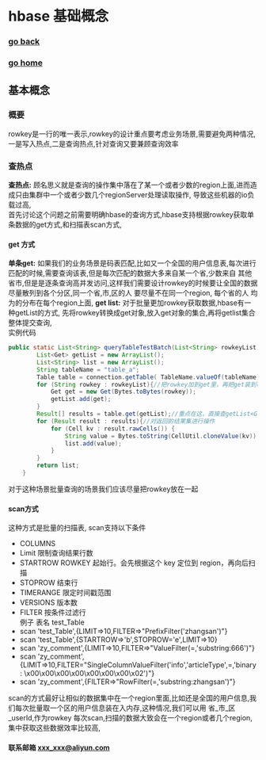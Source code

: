 # hbase 基础概念
### [go back](/x2q/hbase/hbase)      
### [go home](/x2q)       
## 基本概念

###  概要
rowkey是一行的唯一表示,rowkey的设计重点要考虑业务场景,需要避免两种情况,一是写入热点,二是查询热点,针对查询又要兼顾查询效率

### 查热点
**查热点:** 顾名思义就是查询的操作集中落在了某一个或者少数的region上面,进而造成只由集群中一个或者少数几个regionServer处理读取操作,
导致这些机器的io负载过高,   
首先讨论这个问题之前需要明确hbase的查询方式,hbase支持根据rowkey获取单条数据的get方式,和扫描表scan方式,

#### get 方式
 **单条get:** 如果我们的业务场景是码表匹配,比如又一个全国的用户信息表,每次进行匹配的时候,需要查询该表,但是每次匹配的数据大多来自某一个省,少数来自
 其他省市,但是是逐条查询高并发访问,这样我们需要设计rowkey的时候要让全国的数据尽量散列到各个分区,同一个省,市,区的人 要尽量不在同一个region,
 每个省的人 均为的分布在每个region上面,
 **get list:** 对于批量更加rowkey获取数据,hbase有一种getList的方式, 先将rowkey转换成get对象,放入get对象的集合,再将getlist集合整体提交查询,   
 实例代码
                                                          
                                                          
```java
public static List<String> queryTableTestBatch(List<String> rowkeyList) throws IOException {
        List<Get> getList = new ArrayList();
        List<String> list = new ArrayList();
        String tableName = "table_a";
        Table table = connection.getTable( TableName.valueOf(tableName));// 获取表
        for (String rowkey : rowkeyList){//把rowkey加到get里，再把get装到list中
            Get get = new Get(Bytes.toBytes(rowkey));
            getList.add(get);
        }
        Result[] results = table.get(getList);//重点在这，直接查getList<Get>
        for (Result result : results){//对返回的结果集进行操作
            for (Cell kv : result.rawCells()) {
                String value = Bytes.toString(CellUtil.cloneValue(kv));
                list.add(value);
            }
        }
        return list;
    }
```                                                          
             
             
对于这种场景批量查询的场景我们应该尽量把rowkey放在一起  

#### scan方式
这种方式是批量的扫描表, scan支持以下条件
+ COLUMNS
+ Limit 限制查询结果行数
+ STARTROW ROWKEY 起始行。会先根据这个 key 定位到 region，再向后扫描
+ STOPROW 结束行
+ TIMERANGE 限定时间戳范围
+ VERSIONS   版本数   
+ FILTER   按条件过滤行                        
例子 表名 test_Table
+ scan 'test_Table',{LIMIT=>10,FILTER=>"PrefixFilter('zhangsan')"}
+ scan 'test_Table',{STARTROW=>'b',STOPROW='e',LIMIT=>10}
+ scan 'zy_comment',{LIMIT=>10,FILTER=>"ValueFilter(=,'substring:666')"}
+ scan 'zy_comment',{LIMIT=>10,FILTER="SingleColumnValueFilter('info','articleType',=,'binary: \x00\x00\x00\x00\x00\x00\x00\x02')"}
+ scan 'zy_comment',{FILTER=>"RowFilter(=,'substring:zhangsan')"}

scan的方式最好让相似的数据集中在一个region里面,比如还是全国的用户信息,我们每次批量取一个区的用户信息装在入内存,这种情况,我们可以用 省_市_区_userId,作为rowkey
每次scan,扫描的数据大致会在一个region或者几个region,集中获取这些数据效率比较高,
#### 联系邮箱 xxx_xxx@aliyun.com